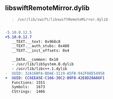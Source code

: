 ## libswiftRemoteMirror.dylib

> `/usr/lib/swift/libswiftRemoteMirror.dylib`

```diff

-5.10.0.12.5
+5.10.0.12.7
   __TEXT.__text: 0x968c8
   __TEXT.__auth_stubs: 0x480
   __TEXT.__init_offsets: 0x4

   __DATA.__common: 0x10
   - /usr/lib/libSystem.B.dylib
   - /usr/lib/libc++.1.dylib
-  UUID: 32A16BFA-BDAE-3119-A5FB-942F88E54958
+  UUID: CC6EEA5E-C166-30C2-B9F0-42E8D20A86F1
   Functions: 1551
   Symbols:   1673
   CStrings:  1466

```
